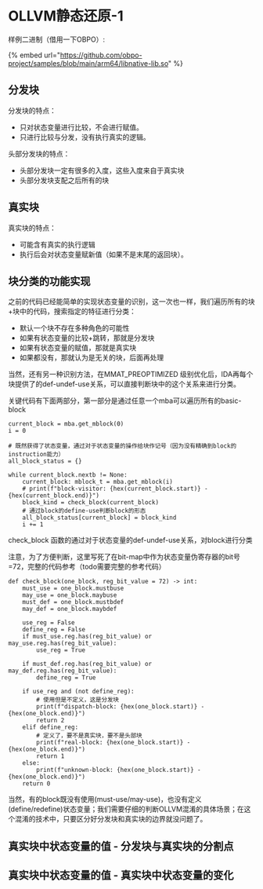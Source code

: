 # OLLVM静态还原-1

样例二进制（借用一下OBPO）:

{% embed url="https://github.com/obpo-project/samples/blob/main/arm64/libnative-lib.so" %}

## 分发块

分发块的特点：

* 只对状态变量进行比较，不会进行赋值。
* 只进行比较与分发，没有执行真实的逻辑。



头部分发块的特点：

* 头部分发块一定有很多的入度，这些入度来自于真实块
* 头部分发块支配之后所有的块

## 真实块

真实块的特点：

* 可能含有真实的执行逻辑
* 执行后会对状态变量赋新值（如果不是末尾的返回块）。



## 块分类的功能实现

之前的代码已经能简单的实现状态变量的识别，这一次也一样，我们遍历所有的块+块中的代码，搜索指定的特征进行分类：

* 默认一个块不存在多种角色的可能性
* 如果有状态变量的比较+跳转，那就是分发块
* 如果有状态变量的赋值，那就是真实块
* 如果都没有，那就认为是无关的块，后面再处理

当然，还有另一种识别方法，在MMAT\_PREOPTIMIZED 级别优化后，IDA再每个块提供了的def-undef-use关系，可以直接判断块中的这个关系来进行分类。

关键代码有下面两部分，第一部分是通过任意一个mba可以遍历所有的basic-block

```
current_block = mba.get_mblock(0)
i = 0

# 既然获得了状态变量，通过对于状态变量的操作给块作记号（因为没有精确到block的instruction能力）
all_block_status = {}

while current_block.nextb != None:
    current_block: mblock_t = mba.get_mblock(i)
    # print(f"block-visitor: {hex(current_block.start)} - {hex(current_block.end)}")
    block_kind = check_block(current_block)
    # 通过block的define-use判断block的形态
    all_block_status[current_block] = block_kind
    i += 1
```

check\_block 函数的通过对于状态变量的def-undef-use关系，对block进行分类

注意，为了方便判断，这里写死了在bit-map中作为状态变量伪寄存器的bit号=72，完整的代码参考（todo需要完整的参考代码）

```
def check_block(one_block, reg_bit_value = 72) -> int:
    must_use = one_block.mustbuse
    may_use = one_block.maybuse
    must_def = one_block.mustbdef
    may_def = one_block.maybdef

    use_reg = False
    define_reg = False
    if must_use.reg.has(reg_bit_value) or may_use.reg.has(reg_bit_value):
        use_reg = True

    if must_def.reg.has(reg_bit_value) or may_def.reg.has(reg_bit_value):
        define_reg = True

    if use_reg and (not define_reg):
        # 使用但是不定义，这是分发块
        print(f"dispatch-block: {hex(one_block.start)} - {hex(one_block.end)}")
        return 2
    elif define_reg:
        # 定义了，要不是真实块，要不是头部块
        print(f"real-block: {hex(one_block.start)} - {hex(one_block.end)}")
        return 1
    else:
        print(f"unknown-block: {hex(one_block.start)} - {hex(one_block.end)}")
    return 0
```

当然，有的block既没有使用(must-use/may-use)，也没有定义(define/redefine)状态变量；我们需要仔细的判断OLLVM混淆的具体场景；在这个混淆的技术中，只要区分好分发块和真实块的边界就没问题了。

## 真实块中状态变量的值 - 分发块与真实块的分割点





## 真实块中状态变量的值 - 真实块中状态变量的变化



